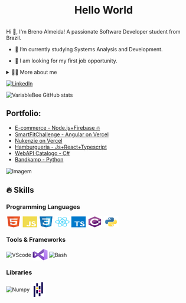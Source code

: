 <!--título-->
<div id="user-content-toc">
  <ul align="center">
    <summary><h1 style="display: inline-block">Hello World</h1></summary>
</div>

<!-- Presentation -->
<p>
  Hi 👋, I'm Breno Almeida! A passionate Software Developer student from Brazil.

  - 🌱 I’m currently studying Systems Analysis and Development.

  - 🔭 I am looking for my first job opportunity.
</p>

<!-- Dropdown -->
<details>
  <summary>👨‍💻 More about me</summary>

  - 💬 I am 31 years old, currently living in Brazil. I have fluency in English and have experience with SQL, Python, Js, React, Typescriptn NodeJs and C#.

  - ⚡ I enjoy reading, whether it's a good book, manga, or comics, as well as watching movies and playing games! I believe that our personal interests contribute to a more refined perception of things and problem-solving.
</details>

<!-- Links -->
[![LinkedIn](https://img.shields.io/badge/LinkedIn-0077B5?style=for-the-badge&logo=linkedin&logoColor=white)](https://www.linkedin.com/in/breno-de-almeida-santos-90789518a/)

<!-- GithubStats -->
![VariableBee GitHub stats](https://github-readme-stats.vercel.app/api?username=breno93&show_icons=true&theme=gotham)

<!-- Portfolio -->
## Portfolio:
- [E-commerce - Node.js+Firebase 🔥](https://github.com/breno93/ecommerce-firebase)
- [SmartFitChallenge - Angular on Vercel ](https://desafio-smart-angular.vercel.app/)
- [Nukenzie on Vercel](https://controle-financeiro-theta-nine.vercel.app/)
- [Hamburgueria - Js+React+Typescript](https://github.com/breno93/Hamburgueria-Shop)
- [WebAPI Catalogo - C#](https://github.com/breno93/WebAPICatalogoCSharp)
- [Bandkamp - Python](https://github.com/breno93/m5-bandkamp-generic-view_Breno93)

<!-- GIF -->
<p align="left">
  <img align="center" src="https://github.com/user-attachments/assets/050438d9-0efd-4bba-823a-25e88081e337" alt="Imagem">
</p>

## 🔥 Skills
<!-- Skills: Programming Languages -->
  <div style="flex-basis: 48%;">
    <h3>Programming Languages</h3>
    <img align="center" alt="HTML" height="30" width="40" src="https://raw.githubusercontent.com/devicons/devicon/master/icons/html5/html5-original.svg" title="HTML">
    <img align="center" alt="Js" height="30" width="40" src="https://raw.githubusercontent.com/devicons/devicon/master/icons/javascript/javascript-plain.svg" title="Javascript">
    <img align="center" alt="CSS" height="30" width="40" src="https://raw.githubusercontent.com/devicons/devicon/master/icons/css3/css3-original.svg" title="CSS">
    <img align="center" alt="React" height="30" width="40" src="https://github.com/devicons/devicon/blob/master/icons/react/react-original.svg" title="React">
    <img align="center" alt="Typescript" height="30" width="40" src="https://github.com/devicons/devicon/blob/master/icons/typescript/typescript-original.svg" title="Typescript">
    <img align="center" alt="CSharp" height="30" width="40" src="https://github.com/devicons/devicon/blob/master/icons/csharp/csharp-original.svg" title="C#">
    <img align="center" alt="Python" height="30" width="40" src="https://raw.githubusercontent.com/devicons/devicon/master/icons/python/python-original.svg" title="Python">
  </div>
  
  <!-- Skills: Tools & Frameworks -->
  <div style="flex-basis: 48%;">
    <h3>Tools & Frameworks</h3>
    <img align="center" alt="VScode" height="30" width="40" src="https://cdn.jsdelivr.net/gh/devicons/devicon/icons/vscode/vscode-original.svg" title="VScode">
    <img align="center" alt="VisualStudio" height="30" width="40" src="https://github.com/devicons/devicon/blob/master/icons/visualstudio/visualstudio-original.svg" title="Visual Studio Community">
    <img align="center" alt="Bash" height="30" width="40" src="https://cdn.jsdelivr.net/gh/devicons/devicon/icons/bash/bash-original.svg" title="Bash">
  </div>
  
  <!-- Skills: Libraries -->
  <div style="flex-basis: 48%;">
    <h3>Libraries</h3>
    <img align="center" alt="Numpy" height="30" width="40" src="https://cdn.jsdelivr.net/gh/devicons/devicon/icons/numpy/numpy-original.svg" title="Numpy">
    <img align="center" alt="Pandas" src="https://raw.githubusercontent.com/devicons/devicon/2ae2a900d2f041da66e950e4d48052658d850630/icons/pandas/pandas-original.svg" alt="pandas" width="40" height="40" title="Pandas"/>
  </div>
